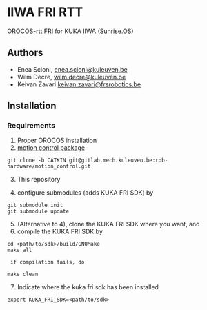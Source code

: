 # IIWA FRI RTT

OROCOS-rtt FRI for KUKA IIWA (Sunrise.OS)

## Authors

  * Enea Scioni, <enea.scioni@kuleuven.be>
  * Wilm Decre,  <wilm.decre@kuleuven.be>
  * Keivan Zavari <keivan.zavari@frsrobotics.be>

## Installation

### Requirements

  1. Proper OROCOS installation
  2. [motion control package](https://gitlab.kuleuven.be/rob-hardware/motion_control/-/tree/CATKIN)
```
git clone -b CATKIN git@gitlab.mech.kuleuven.be:rob-hardware/motion_control.git
```

  3. This repository

  4. configure submodules (adds KUKA FRI SDK) by
```
git submodule init
git submodule update
```
  5. (Alternative to 4), clone the KUKA FRI SDK where you want, and
  6. compile the KUKA FRI SDK by
```
cd <path/to/sdk>/build/GNUMake
make all
```
     if compilation fails, do
 ``` 
 make clean
 ```
  7. Indicate where the kuka fri sdk has been installed
  ```
  export KUKA_FRI_SDK=<path/to/sdk>
  ```

